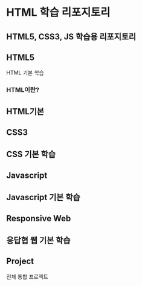 # HTML 학습 리포지토리
HTML5, CSS3, JS 학습용 리포지토리
------------------------------

## HTML5
HTML 기본 학습

### HTML이란?
HTML기본
-------------------------------

## CSS3
CSS 기본 학습
-------------------------------

## Javascript
Javascript 기본 학습
-------------------------------

## Responsive Web
응답협 웹 기본 학습
--------------------------------

## Project
전체 통합 프로젝트
